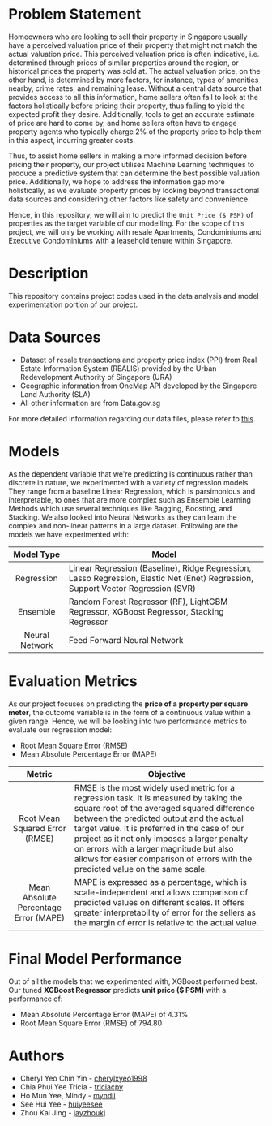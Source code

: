 # Problem Statement
Homeowners who are looking to sell their property in Singapore usually have a perceived valuation price of their property that might not match the actual valuation price. This perceived valuation price is often indicative, i.e. determined through prices of similar properties around the region, or historical prices the property was sold at. The actual valuation price, on the other hand, is determined by more factors, for instance, types of amenities nearby, crime rates, and remaining lease. Without a central data source that provides access to all this information, home sellers often fail to look at the factors holistically before pricing their property, thus failing to yield the expected profit they desire. Additionally, tools to get an accurate estimate of price are hard to come by, and home sellers often have to engage property agents who typically charge 2% of the property price to help them in this aspect, incurring greater costs. 

Thus, to assist home sellers in making a more informed decision before pricing their property, our project utilises Machine Learning techniques to produce a predictive system that can determine the best possible valuation price. Additionally, we hope to address the information gap more holistically, as we evaluate property prices by looking beyond transactional data sources and considering other factors like safety and convenience. 

Hence, in this repository, we will aim to predict the `Unit Price ($ PSM)` of properties as the target variable of our modelling. For the scope of this project, we will only be working with resale Apartments, Condominiums and Executive Condominiums with a leasehold tenure within Singapore. 


# Description
This repository contains project codes used in the data analysis and model experimentation portion of our project. 


# Data Sources
- Dataset of resale transactions and property price index (PPI) from Real Estate Information System (REALIS) provided by the Urban Redevelopment Authority of Singapore (URA)
- Geographic information from OneMap API developed by the Singapore Land Authority (SLA)
- All other information are from Data.gov.sg

For more detailed information regarding our data files, please refer to [this](https://github.com/SG-Property-Valuation-Model/Modelling/blob/main/Overview%20of%20Data%20Files.pdf).

# Models
As  the dependent variable that we're predicting is continuous rather than discrete in nature, we experimented with a variety of regression models. They range from a baseline Linear Regression, which is parsimonious and interpretable, to ones that are more complex such as Ensemble Learning Methods which use several techniques like Bagging, Boosting, and Stacking. We also looked into Neural Networks as they can learn the complex and non-linear patterns in a large dataset. Following are the models we have experimented with:

| Model Type | Model|
| :-------------------------: |---------------|
| Regression | Linear Regression (Baseline), Ridge Regression, Lasso Regression, Elastic Net (Enet) Regression, Support Vector Regression (SVR) |
| Ensemble | Random Forest Regressor (RF), LightGBM Regressor, XGBoost Regressor, Stacking Regressor |
| Neural Network | Feed Forward Neural Network |

# Evaluation Metrics
As our project focuses on predicting the **price of a property per square meter**, the outcome variable is in the form of a continuous value within a given range. Hence, we will be looking into two performance metrics to evaluate our regression model: 
- Root Mean Square Error (RMSE)
- Mean Absolute Percentage Error (MAPE)

| Metric | Objective |
| :----------------------------: |---------------|
| Root Mean Squared Error (RMSE) | RMSE is the most widely used metric for a regression task. It is measured by taking the square root of the averaged squared difference between the predicted output and the actual target value. It is preferred in the case of our project as it not only imposes a larger penalty on errors with a larger magnitude but also allows for easier comparison of errors with the predicted value on the same scale. |
| Mean Absolute Percentage Error (MAPE) | MAPE is expressed as a percentage, which is scale-independent and allows comparison of predicted values on different scales. It offers greater interpretability of error for the sellers as the margin of error is relative to the actual value. |

# Final Model Performance
Out of all the models that we experimented with, XGBoost performed best. Our tuned <b>XGBoost Regressor</b> predicts <b>unit price ($ PSM)</b> with a performance of: 
- Mean Absolute Percentage Error (MAPE) of 4.31%
- Root Mean Square Error (RMSE) of 794.80


# Authors
- Cheryl Yeo Chin Yin - [cherylxyeo1998](https://github.com/cherylxyeo1998)
- Chia Phui Yee Tricia - [triciacpy](https://github.com/triciacpy)
- Ho Mun Yee, Mindy - [myndii](https://github.com/myndii)
- See Hui Yee - [huiyeesee](https://github.com/huiyeesee)
- Zhou Kai Jing - [jayzhoukj](https://github.com/jayzhoukj)


